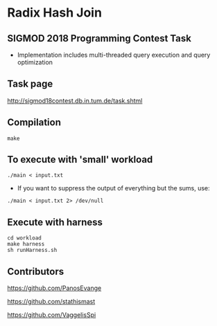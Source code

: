 # Radix Hash Join

## SIGMOD 2018 Programming Contest Task
- Implementation includes multi-threaded query execution and query optimization

## Task page
http://sigmod18contest.db.in.tum.de/task.shtml

## Compilation
```
make
```

## To execute with 'small' workload
```
./main < input.txt
```

- If you want to suppress the output of everything but the sums, use:
```
./main < input.txt 2> /dev/null
```

## Execute with harness
```
cd workload
make harness
sh runHarness.sh
```

## Contributors
https://github.com/PanosEvange

https://github.com/stathismast

https://github.com/VaggelisSpi
